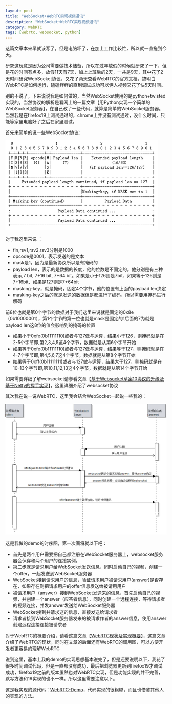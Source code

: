 ```yaml
---
layout: post
title: "WebSocket+WebRTC实现视频通讯"
description: "WebSocket+WebRTC实现视频通讯"
category: WebRTC
tags: [webrtc, websocket, python]
---
```



这篇文章本来早就该写了，但是电脑坏了，在加上工作比较忙，所以就一直拖到今天。

研究这玩意是因为公司需要做技术储备，所以在过年放假的时候就研究了一下，但是花的时间有点多，放假11天有7天，加上上班后的2天，一共是9天，其中花了2天时间研究WebSocket协议，又花了两天查看WebRTC的官方文档，搞明白WebRTC是如何运行，磕磕绊绊的直到调试成功可以俩人视频又花了快5天时间。

别的不说了，下来说说我是如何做的，当然WebSocket使用的是python+twisted实现的，当然协议的解析是看网上的一篇文章【用Python实现一个简单的WebSocket服务器】，在自己改了一些代码，就算是简单的WebSocket服务器。当然我是在firefox19上测试通过的，chrome上并没有测试通过，没什么时间，只能等家里电脑好了之后在家里测试。

首先来简单的说一些WebSocket协议:

![websocket](/assets/images/websocket.png)

 对于我这里来说 ：

* fin,rsv1,rsv2,rsv3分别是1000
* opcode是0001，表示发送的是文本
* mask是1，因为是最新协议所以是有掩码的
* payload len，表示的是数据的长度，他的位数是不固定的。他分别是有三种表示,7 bit, 7+16 bit, 7+64 bit。如果是小于126则是7bit、如果等于126则是7+16bit、如果是127则是7+64bit
* masking-key，就是掩码，固定4个字节，他的位置有上面的payload len决定
* masking-key之后的就是发送的数据但是都进行了编码，所以需要用掩码进行解码

前8位也就是第0个字节的数据对于我们这里来说就是固定的0x8e（0b10000001），第1个字节的第一位也就是mask是固定的1后面的7为就是payload len这8位的值会影响到的掩码的位置

* 如果小于0xfe(0b11111110)或者与127做与运算，结果小于126，则掩码就是在2-5个字节即,第2,3,4,5这4个字节，数据就是从第6个字节开始
* 如果等于0xfe(0b11111110)或者与127做与运算，结果等于127，则掩码就是在4-7个字节即,第4,5,6,7这4个字节，数据就是从第8个字节开始
* 如果等于0xff(0b11111111)或者与127做与运算，结果大于127，则掩码就是在10-13个字节即,第10,11,12,13这4个字节，数据就是从第14个字节开始

 如果需要详细了解websocket请参看文章【[基于Websocket草案10协议的升级及基于Netty的握手实现](http://blog.csdn.net/fenglibing/article/details/6852497)】，这里详细介绍了websocket协议

其次我在说一说WebRTC，这里我会结合WebSocket一起说一些我的：

![webrtc](/assets/images/webrtc.png)

 这是我做的demo的时序图，第一次画将就以下吧：

* 首先是两个用户需要把自己都注册在WebSocket服务器上，websocket服务器会保存和两个用户的连接实例。
* 第二步就是请求用户给WebSocket发送信息，同时启动自己的视频，创建一个offer，一起发送到WebSocket服务器
* WebSocket接到请求用户的信息，验证请求用户被请求用户(answer)是否存在，如果存在则把请求用户的offer信息发送给被请用用户
* 被请求用户（answer）接到WebSocket发送来的信息，首先启动自己的视频，并创建一个answer（应答者信息），同时创建一个远程连接，等待请求者的视频连接，并发answer发送给WebSocket服务器
* WebSocket接到并请求这的信息，直接发送给请求者
* 请求者接到WebSocket服务器发来的被请求作者的answer信息，使用answer创建远程连接连接被请求者

对于WebRTC的概要介绍，请看这篇文章【[WebRTC现状及实现概要](http://h5dev.uc.cn/article-22-1.html)】，这篇文章介绍了WebRTC的现状，同时在文章的后面还有WebRTC的调用图，可以方便开发者更容易的理解WebRTC

 说到这里，基本上我的demo的实现思想基本说完了，但是还要说明以下，我花了很多时间调试代码，但是一直都没有成功，最后把浏览器更新到firefox19才调试成功，firefox19之前的版本虽然也对WebRTC实现，但是功能实现的并不完善，默写方法和19实现的也不一样。所以这里需要注意以下。


这是我实现的源代码：[WebRTC-Demo](https://github.com/turbidsoul/webrtc-demo)，代码实现的很粗糙，而且也借鉴其他人的实现的方法。 